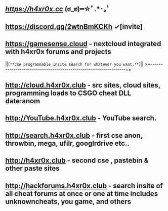 
## *https://h4xr0x.cc* (ಠ_ಠ)━☆ﾟ.*･｡ﾟ

## https://discord.gg/2wtnBmKCKh ✓[invite]

## https://gamesense.cloud - nextcloud integrated with h4xr0x forums and projects


||[```**cse programmable insite search for whatever you want.**```]||
×+-----------------------------------------------------------------+×

## http://cloud.h4xr0x.club - src sites, cloud sites, programming loads to CSGO cheat DLL date:anom

## http://YouTube.h4xr0x.club - YouTube search. 

## http://search.h4xr0x.club - first cse anon, throwbin, mega, ufilr, googlrdrive etc..

## http://h4xr0x.club - second cse , pastebin & other paste sites

## http://hackforums.h4xr0x.club - search insite of all cheat forums at once or one at time includes unknowncheats, you game, and others 
